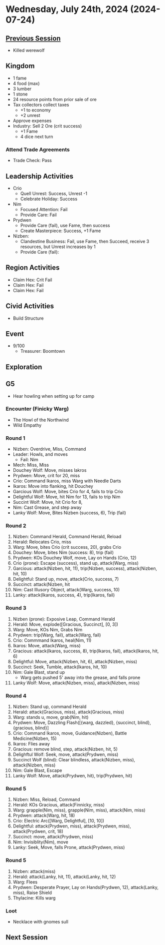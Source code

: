 # Wednesday, July 24th, 2024 (2024-07-24)

## [Previous Session](./2024-07-10.md)

- Killed werewolf

## Kingdom

- 1 fame
- 4 food (max)
- 3 lumber
- 1 stone
- 24 resource points from prior sale of ore
- Tax collectors collect taxes
   - +1 to economy
   - +2 unrest
- Approve expenses
- Industry: Sell 2 Ore (crit success)
   - +1 Fame
   - 4 dice next turn

### Attend Trade Agreements

- Trade Check: Pass

## Leadership Activities

- Crio
   - Quell Unrest: Success, Unrest -1
   - Celebrate Holiday: Success
- Nim
   - Focused Attention: Fail
   - Provide Care: Fail
- Prydwen
   - Provide Care (fail), use Fame, then success
   - Create Masterpiece: Success, +1 Fame
- Nizben:
   - Clandestine Business: Fail, use Fame, then Succeed, receive 3 resources, but Unrest increases by 1
   - Provide Care (fail): 

## Region Activities

- Claim Hex: Crit Fail
- Claim Hex: Fail
- Claim Hex: Fail

## Civid Activities

- Build Structure

## Event

- 9/100
   - Treasurer: Boomtown

## Exploration

## G5

- Hear howling when setting up for camp

### Encounter (Finicky Warg)

- The Howl of the Northwind
- Wild Empathy

### Round 1

- Nizben: Overdrive, Miss, Command
- Leader: Howls, and moves
   - Fail: Nim
- Mech: Miss, Miss
- Douchey Wolf: Move, misses Iakros
- Prydwen: Move, crit for 20, miss
- Crio: Command Ikaros, miss Warg with Needle Darts
- Ikaros: Move into flanking, hit Douchey
- Garcious Wolf: Move, bites Crio for 4, fails to trip Crio
- Delightful Wolf: Move, hit Nim for 13, fails to trip Nim
- Succint Wolf: Move, hit Crio for 8, 
- Nim: Cast Grease, and step away
- Lanky Wolf: Move, Bites Nizben (success, 6), Trip (fail)

### Round 2

1. Nizben: Command Herald, Command Herald, Reload
1. Herald: Relocates Crio, miss
1. Warg: Move, bites Crio (crit success, 20), grabs Crio
1. Douchey: Move, bites Nim (success: 8), trip (fail)
1. Prydwen: KOs Douchey Wolf, move, Lay on Hands (Crio, 12)
1. Crio (prone): Escape (success), stand up, attack(Warg, miss)
1. Garcious: attack(Nizben, hit, 11), trip(Nizben, success), attack(Nizben, hit, 10)
1. Delightful: Stand up, move, attack(Crio, success, 7)
1. Succinct: attack(Nizben, hit
1. Nim: Cast Illusory Object, attack(Warg, success, 10)
1. Lanky: attack(Ikaros, success, 4), trip(Ikaros, fail)

### Round 3

1. Nizben (prone): Exposive Leap, Command Herald
1. Herald: Move, explode([Gracious, Succinct], [0, 3])
1. Warg: Move, KOs Nim, Grabs Nim
1. Prydwen: trip(Warg, fail), attack(Warg, fail)
1. Crio: Commmand Ikaros, heal(Nim, 11)
1. Ikaros: Move, attack(Warg, miss)
1. Gracious: attack(Ikaros, success, 8), trip(Ikaros, fail), attack(Ikaros, hit, 6)
1. Delightful: Move, attack(Nizben, hit, 6), attack(Nizben, miss)
1. Succinct: Seek, Tumble, attack(Ikaros, hit, 10)
1. Nim: Gale Blast, stand up
   - Warg gets pushed 5' away into the grease, and falls prone
1. Lanky Wolf: Move, attack(Nizben, miss), attack(Nizben, miss)


### Round 4

1. Nizben: Stand up, command Herald
1. Herald: attack(Gracious, miss), attack(Gracious, miss)
1. Warg: stands u, move, grab(Nim, hit)
1. Prydwen: Move, Dazzling Flash([{warg, dazzled}, {succinct, blind}, {gracious, blind}]
1. Crio: Command Ikaros, move, Guidance(Nizben), Battle Medicine(Nizben, 15)
1. Ikaros: Flies away
1. Gracious: remove blind, step, attack(Nizben, hit, 5)
1. Delighftul Wolf: Seek, move, attack(Prydwen, miss)
1. Succinct Wolf (blind): Clear blindless, attack(Nizben, miss), attack(Nizben, miss)
1. Nim: Gale Blast, Escape 
1. Lanky Wolf: Move, attack(Prydwen, hit), trip(Prydwen, hit)

### Round 5

1. Nizben: Miss, Reload, Command
1. Herald: KOs Gracious, attack(Finnicky, miss)
1. Warg: grapple(Nim, miss), grapple(Nim, miss), attack(Nim, miss)
1. Prydwen: attack(Warg, hit, 18)
1. Crio: Electric Arc([Warg, Delightful], [10, 10])
1. Delightful: attack(Prydwen, miss), attack(Prydwen, miss), attack(Prydwen, crit, 18)
1. Succinct: move, attack(Prydwen, miss)
1. Nim: Invisiblity(Nim), move
1. Lanky: Seek, Move, falls Prone, attack(Prydwen, miss)

### Round 5

1. Nizben: attack(miss)
1. Herald: attack(Lanky, hit, 11), attack(Lanky, hit, 12)
1. Warg: Flees
1. Prydwen: Desperate Prayer, Lay on Hands(Prydwen, 12), attack(Lanky, miss), Raise Shield
1. Thylacine: Kills warg

### Loot

- Necklace with gnomes sull

## Next Session
